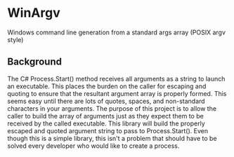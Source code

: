 # WinArgv
Windows command line generation from a standard args array (POSIX argv style)

## Background
The C# Process.Start() method receives all arguments as a string to launch an executable.  This places the burden on the caller for
escaping and quoting to ensure that the resultant argument array is properly formed.  This seems easy until there are lots of quotes,
spaces, and non-standard characters in your arguments.  The purpose of this project is to allow the caller to build the array of
arguments just as they expect them to be received by the called executable.  This library will build the properly escaped and quoted
argument string to pass to Process.Start().  Even though this is a simple library, this isn't a problem that should have to be solved
every developer who would like to create a process.
